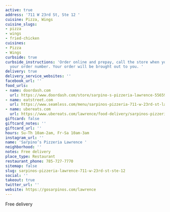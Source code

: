 ```yaml
---
active: true
address: '711 W 23rd St, Ste 12 '
cuisine: Pizza, Wings
cuisine_slugs:
- pizza
- wings
- fried-chicken
cuisines:
- Pizza
- Wings
curbside: true
curbside_instructions: 'Order online and prepay, call the store when you arrive with
  your order number. Your order will be brought out to you. '
delivery: true
delivery_service_websites: ''
facebook_url: ''
food_urls:
- name: doordash.com
  url: https://www.doordash.com/store/sarpino-s-pizzeria-lawrence-556594/en-US
- name: eatstreet.com
  url: https://www.seamless.com/menu/sarpinos-pizzeria-711-w-23rd-st-lawrence/414249
- name: ubereats.com
  url: https://www.ubereats.com/lawrence/food-delivery/sarpinos-pizzeria-711-w-23rd-st/klsK8vOhSS2wJC97GzohLw
giftcard: false
giftcard_notes: ''
giftcard_url: ''
hours: Su-Th 10am-2am, Fr-Sa 10am-3am
instagram_url: ''
name: 'Sarpino’s Pizzeria Lawrence '
neighborhood: ''
notes: Free delivery
place_type: Restaurant
restaurant_phone: 785-727-7770
sitemap: false
slug: sarpinos-pizzeria-lawrence-711-w-23rd-st-ste-12
social: ''
takeout: true
twitter_url: ''
website: https://gosarpinos.com/lawrence
---
```


Free delivery